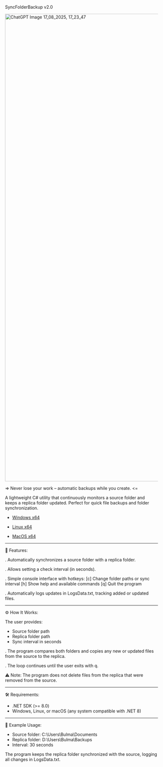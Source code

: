 SyncFolderBackup v2.0

<img width="1024" height="1536" alt="ChatGPT Image 17_08_2025, 17_23_47" src="https://github.com/user-attachments/assets/fa907801-5c2f-4256-9927-b9c5b615d8e3" />

 => Never lose your work – automatic backups while you create. <=

A lightweight C# utility that continuously monitors a source folder and keeps a replica folder updated. Perfect for quick file backups and folder synchronization.

- [Windows x64](https://github.com/PardoTech/SyncFolderBackup-v2.0/raw/main/SyncFolderBackupv2.0_win_x64.rar)
  
- [Linux x64](https://github.com/PardoTech/SyncFolderBackup-v2.0/raw/main/SyncFolderBackupv2.0_linux_x64.rar)
  
- [MacOS x64](https://github.com/PardoTech/SyncFolderBackup-v2.0/raw/main/SyncFolderBackupv2.0_mac_x64.rar)

---------------------------------------------------------------------------------------------------------------------------------------------------------------------

🚀 Features:

. Automatically synchronizes a source folder with a replica folder.

. Allows setting a check interval (in seconds).

. Simple console interface with hotkeys:
[c] Change folder paths or sync interval
[h] Show help and available commands
[q] Quit the program

. Automatically logs updates in LogsData.txt, tracking added or updated files.

---------------------------------------------------------------------------------------------------------------------------------------------------------------------

⚙️ How It Works:

The user provides:
 - Source folder path
 - Replica folder path
 - Sync interval in seconds

. The program compares both folders and copies any new or updated files from the source to the replica.

. The loop continues until the user exits with q.

⚠️ Note: The program does not delete files from the replica that were removed from the source.

---------------------------------------------------------------------------------------------------------------------------------------------------------------------

🛠️ Requirements:
 - .NET SDK (>= 8.0)
 - Windows, Linux, or macOS (any system compatible with .NET 8)

---------------------------------------------------------------------------------------------------------------------------------------------------------------------

📂 Example Usage:
 - Source folder: C:\Users\Bulma\Documents
 - Replica folder: D:\Users\Bulma\Backups
 - Interval: 30 seconds

The program keeps the replica folder synchronized with the source, logging all changes in LogsData.txt.
